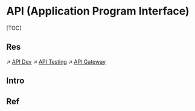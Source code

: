 # API (Application Program Interface)

[TOC]



## Res
↗ [API Dev](../../../../Software%20Engineering/👾%20Web%20Dev%20&%20Ops/🥪%20Middleware/👬%20API%20Dev/API%20Dev.md)
↗ [API Testing](../../../../Software%20Engineering/👾%20Web%20Dev%20&%20Ops/👁️%20Operations%20Management/🧪%20Software%20Testing/Testing%20Types/Integration%20Test/API%20Testing/API%20Testing.md)
↗ [API Gateway](../../../../System%20Architecture%20Design/☁️%20Cloud%20Native/Cloud%20Platform%20(System%20Level%20Engineering)/🥋%20Orchestration%20&%20Management/API%20Gateway/API%20Gateway.md)



## Intro


## Ref

